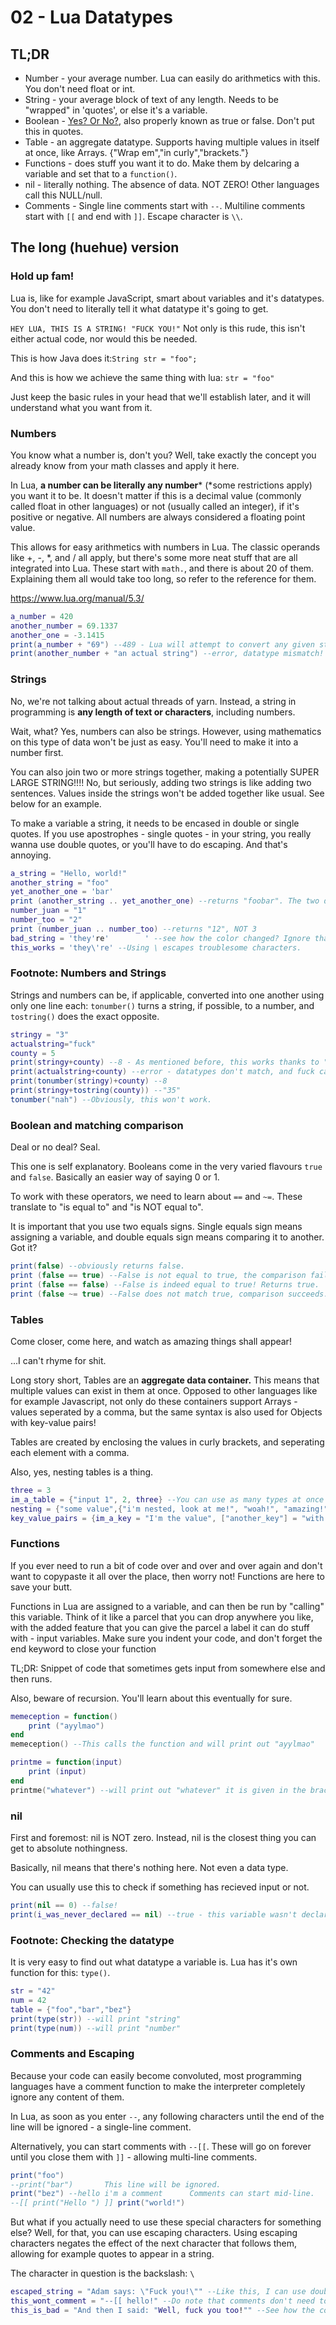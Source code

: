 # 02 - Lua Datatypes
## TL;DR
- Number - your average number. Lua can easily do arithmetics with this. You don't need float or int.
- String - your average block of text of any length. Needs to be "wrapped" in 'quotes', or else it's a variable.
- Boolean - [Yes? Or No?](https://www.youtube.com/watch?v=yHhimTlvWTI), also properly known as true or false. Don't put this in quotes.
- Table - an aggregate datatype. Supports having multiple values in itself at once, like Arrays. {"Wrap em","in curly","brackets."} 
- Functions - does stuff you want it to do. Make them by delcaring a variable and set that to a `function()`.
- nil - literally nothing. The absence of data. NOT ZERO! Other languages call this NULL/null. 
- Comments - Single line comments start with `--`. Multiline comments start with `[[` and end with `]]`. Escape character is `\\`.

## The long (huehue) version
### Hold up fam!
Lua is, like for example JavaScript, smart about variables and it's datatypes. You don't need to literally tell it what datatype it's going to get. 

`HEY LUA, THIS IS A STRING! "FUCK YOU!"` Not only is this rude, this isn't either actual code, nor would this be needed.

This is how Java does it:`String str = "foo";`

And this is how we achieve the same thing with lua: `str = "foo"`

Just keep the basic rules in your head that we'll establish later, and it will understand what you want from it.

### Numbers
You know what a number is, don't you? Well, take exactly the concept you already know from your math classes and apply it here.

In Lua, **a number can be literally any number**\* (\*some restrictions apply) you want it to be. It doesn't matter if this is a decimal value (commonly called float in other languages) or not (usually called an integer), if it's positive or negative. All numbers are always considered a floating point value.

This allows for easy arithmetics with numbers in Lua. The classic operands like +, -, *, and / all apply, but there's some more neat stuff that are all integrated into Lua. These start with `math.`, and there is about 20 of them. Explaining them all would take too long, so refer to the reference for them.

https://www.lua.org/manual/5.3/

```lua
a_number = 420
another_number = 69.1337
another_one = -3.1415
print(a_number + "69") --489 - Lua will attempt to convert any given strings into numbers. This is called Coercion. Avoid it though.
print(another_number + "an actual string") --error, datatype mismatch!
```

### Strings
No, we're not talking about actual threads of yarn. Instead, a string in programming is **any length of text or characters**, including numbers.

Wait, what? Yes, numbers can also be strings. However, using mathematics on this type of data won't be just as easy. You'll need to make it into a number first.

You can also join two or more strings together, making a potentially SUPER LARGE STRING!!!! No, but seriously, adding two strings is like adding two sentences. Values inside the strings won't be added together like usual. See below for an example.

To make a variable a string, it needs to be encased in double or single quotes. If you use apostrophes - single quotes - in your string, you really wanna use double quotes, or you'll have to do escaping. And that's annoying.

```lua
a_string = "Hello, world!"
another_string = "foo"
yet_another_one = 'bar'
print (another_string .. yet_another_one) --returns "foobar". The two dots join the strings together. + won't work here.
number_juan = "1"
number_too = "2"
print (number_juan .. number_too) --returns "12", NOT 3
bad_string = 'they're'        ' --see how the color changed? Ignore that last quote on the far right, that one is just for formatting.
this_works = 'they\'re' --Using \ escapes troublesome characters.
```

### Footnote: Numbers and Strings

Strings and numbers can be, if applicable, converted into one another using only one line each: `tonumber()` turns a string, if possible, to a number, and `tostring()` does the exact opposite.

```lua
stringy = "3"
actualstring="fuck"
county = 5
print(stringy+county) --8 - As mentioned before, this works thanks to "coercion."
print(actualstring+county) --error - datatypes don't match, and fuck can't be made into a number!
print(tonumber(stringy)+county) --8
print(stringy+tostring(county)) --"35"
tonumber("nah") --Obviously, this won't work.
```

### Boolean and matching comparison
Deal or no deal? Seal. 

This one is self explanatory. Booleans come in the very varied flavours `true` and `false`. Basically an easier way of saying 0 or 1.

To work with these operators, we need to learn about `==` and `~=`. These translate to "is equal to" and "is NOT equal to".

It is important that you use two equals signs. Single equals sign means assigning a variable, and double equals sign means comparing it to another. Got it?

```lua
print(false) --obviously returns false.
print (false == true) --False is not equal to true, the comparison fails. Returns false.
print (false == false) --False is indeed equal to true! Returns true.
print (false ~= true) --False does not match true, comparison succeeds. True.
```
### Tables
Come closer, come here, and watch as amazing things shall appear!

...I can't rhyme for shit.

Long story short, Tables are an **aggregate data container.** This means that multiple values can exist in them at once. Opposed to other languages like for example Javascript, not only do these containers support Arrays - values seperated by a comma, but the same syntax is also used for Objects with key-value pairs!

Tables are created by enclosing the values in curly brackets, and seperating each element with a comma.

Also, yes, nesting tables is a thing.

```lua
three = 3
im_a_table = {"input 1", 2, three} --You can use as many types at once as you wish, as long as you know how to handle this properly later on.
nesting = {"some value",{"i'm nested, look at me!", "woah!", "amazing!"}, "foo"} --Multiple dimensionssssssssssssssssssss
key_value_pairs = {im_a_key = "I'm the value", ["another_key"] = "with yet another value"} --both syntaxes work
```

### Functions
If you ever need to run a bit of code over and over and over again and don't want to copypaste it all over the place, then worry not!
Functions are here to save your butt.

Functions in Lua are assigned to a variable, and can then be run by "calling" this variable. Think of it like a parcel that you can drop anywhere you like, with the added feature that you can give the parcel a label it can do stuff with - input variables.
Make sure you indent your code, and don't forget the end keyword to close your function

TL;DR: Snippet of code that sometimes gets input from somewhere else and then runs.

Also, beware of recursion. You'll learn about this eventually for sure. 

```lua
memeception = function()
    print ("ayylmao")
end
memeception() --This calls the function and will print out "ayylmao"

printme = function(input)
    print (input)
end
printme("whatever") --will print out "whatever" it is given in the brackets
```

### nil
First and foremost: nil is NOT zero. Instead, nil is the closest thing you can get to absolute nothingness.

Basically, nil means that there's nothing here. Not even a data type.

You can usually use this to check if something has recieved input or not.

```lua
print(nil == 0) --false!
print(i_was_never_declared == nil) --true - this variable wasn't declared.
```

### Footnote: Checking the datatype
It is very easy to find out what datatype a variable is. Lua has it's own function for this: `type()`.

```lua
str = "42"
num = 42
table = {"foo","bar","bez"}
print(type(str)) --will print "string"
print(type(num)) --will print "number"

```

### Comments and Escaping
Because your code can easily become convoluted, most programming languages have a comment function to make the interpreter completely ignore any content of them.

In Lua, as soon as you enter `--`, any following characters until the end of the line will be ignored - a single-line comment.

Alternatively, you can start comments with `--[[`. These will go on forever until you close them with `]]` - allowing multi-line comments.

```lua
print("foo")
--print("bar")       This line will be ignored.
print("bez") --hello i'm a comment      Comments can start mid-line.
--[[ print("Hello ") ]] print("world!")  
```

But what if you actually need to use these special characters for something else? Well, for that, you can use escaping characters.
Using escaping characters negates the effect of the next character that follows them, allowing for example quotes to appear in a string.

The character in question is the backslash: `\`

```lua
escaped_string = "Adam says: \"Fuck you!\"" --Like this, I can use double quotes in a double-quoted string!
this_wont_comment = "--[[ hello!" --Do note that comments don't need to be escaped within strings.
this_is_bad = "And then I said: "Well, fuck you too!"" --See how the color changed? This will make Lua trip up.
```